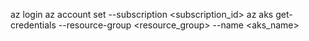 az login
az account set --subscription <subscription_id>
az aks get-credentials --resource-group <resource_group> --name <aks_name>